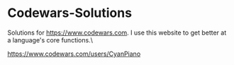 # Codewars-Solutions
Solutions for https://www.codewars.com. I use this website to get better at a language's core functions.\

https://www.codewars.com/users/CyanPiano
